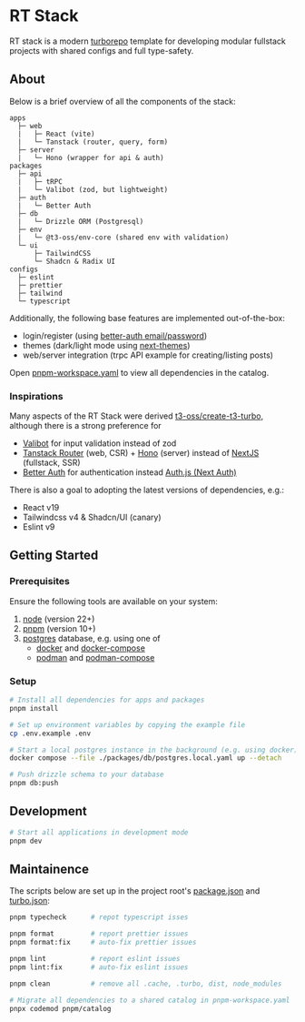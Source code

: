 # RT Stack 

RT stack is a modern [turborepo](https://turbo.build/repo/docs) template for developing modular fullstack projects with shared configs and full type-safety.

## About

Below is a brief overview of all the components of the stack:

```
apps
  ├─ web
  |   ├─ React (vite)
  |   └─ Tanstack (router, query, form)
  ├─ server
  |   └─ Hono (wrapper for api & auth)
packages
  ├─ api
  |   ├─ tRPC
  |   └─ Valibot (zod, but lightweight)
  ├─ auth
  |   └─ Better Auth
  ├─ db
  |   └─ Drizzle ORM (Postgresql)
  ├─ env
  |   └─ @t3-oss/env-core (shared env with validation)
  └─ ui
      ├─ TailwindCSS
      └─ Shadcn & Radix UI
configs
  ├─ eslint
  ├─ prettier
  ├─ tailwind
  └─ typescript
```

Additionally, the following base features are implemented out-of-the-box:
- login/register (using [better-auth email/password](https://www.better-auth.com/docs/authentication/email-password))
- themes (dark/light mode using [next-themes](github.com/pacocoursey/next-themes))
- web/server integration (trpc API example for creating/listing posts)

Open [pnpm-workspace.yaml](pnpm-workspace.yaml) to view all dependencies in the catalog.

### Inspirations

Many aspects of the RT Stack were derived [t3-oss/create-t3-turbo](https://github.com/t3-oss/create-t3-turbo), although there is a strong preference for
- [Valibot](https://valibot.dev) for input validation instead of zod
- [Tanstack Router](https://tanstack.com/router/latest) (web, CSR) + [Hono](https://hono.dev) (server) instead of [NextJS](https://nextjs.org) (fullstack, SSR)
- [Better Auth](https://www.better-auth.com) for authentication instead [Auth.js (Next Auth)](https://authjs.dev)

There is also a goal to adopting the latest versions of dependencies, e.g.:
- React v19
- Tailwindcss v4 & Shadcn/UI (canary)
- Eslint v9

## Getting Started

### Prerequisites

Ensure the following tools are available on your system:
1. [node](https://nodejs.org/en/download) (version 22+)
1. [pnpm](https://pnpm.io/installation) (version 10+)
1. [postgres](https://www.postgresql.org) database, e.g. using one of
    - [docker](https://docs.docker.com/engine/install) and [docker-compose](https://docs.docker.com/compose)
    - [podman](https://podman.io/docs/installation) and [podman-compose](https://github.com/containers/podman-compose)

### Setup

```sh
# Install all dependencies for apps and packages
pnpm install

# Set up environment variables by copying the example file
cp .env.example .env

# Start a local postgres instance in the background (e.g. using docker)
docker compose --file ./packages/db/postgres.local.yaml up --detach

# Push drizzle schema to your database
pnpm db:push
```

## Development

```sh
# Start all applications in development mode
pnpm dev
```

## Maintainence

The scripts below are set up in the project root's [package.json](package.json) and [turbo.json](turbo.json):

```sh
pnpm typecheck      # repot typescript isses

pnpm format         # report prettier issues
pnpm format:fix     # auto-fix prettier issues

pnpm lint           # report eslint issues
pnpm lint:fix       # auto-fix eslint issues

pnpm clean          # remove all .cache, .turbo, dist, node_modules

# Migrate all dependencies to a shared catalog in pnpm-workspace.yaml
pnpx codemod pnpm/catalog
```
